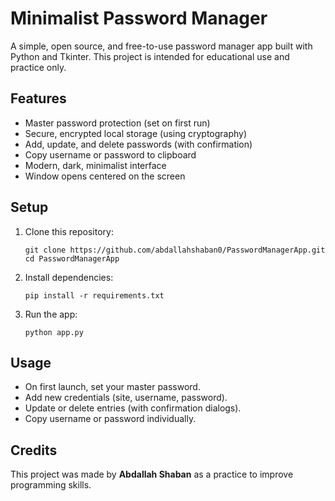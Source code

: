 # Minimalist Password Manager

A simple, open source, and free-to-use password manager app built with Python and Tkinter. This project is intended for educational use and practice only.

## Features
- Master password protection (set on first run)
- Secure, encrypted local storage (using cryptography)
- Add, update, and delete passwords (with confirmation)
- Copy username or password to clipboard
- Modern, dark, minimalist interface
- Window opens centered on the screen

## Setup
1. Clone this repository:
   ```
   git clone https://github.com/abdallahshaban0/PasswordManagerApp.git
   cd PasswordManagerApp
   ```
2. Install dependencies:
   ```
   pip install -r requirements.txt
   ```
3. Run the app:
   ```
   python app.py
   ```

## Usage
- On first launch, set your master password.
- Add new credentials (site, username, password).
- Update or delete entries (with confirmation dialogs).
- Copy username or password individually.

## Credits
This project was made by **Abdallah Shaban** as a practice to improve programming skills. 